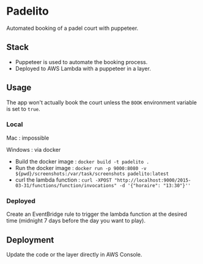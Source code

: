# Padelito
Automated booking of a padel court with puppeteer.

## Stack
 - Puppeteer is used to automate the booking process.
 - Deployed to AWS Lambda with a puppeteer in a layer.

## Usage
The app won't actually book the court unless the `BOOK` environment variable is set to `true`.

### Local
Mac : impossible

Windows : via docker
* Build the docker image : `docker build -t padelito .`
* Run the docker image : `docker run -p 9000:8080 -v ${pwd}/screenshots:/var/task/screenshots padelito:latest`
* curl the lambda function : `curl -XPOST "http://localhost:9000/2015-03-31/functions/function/invocations" -d '{"horaire": "13:30"}''`

### Deployed
Create an EventBridge rule to trigger the lambda function at the desired time (midnight 7 days before the day you want to play).

## Deployment
Update the code or the layer directly in AWS Console.
